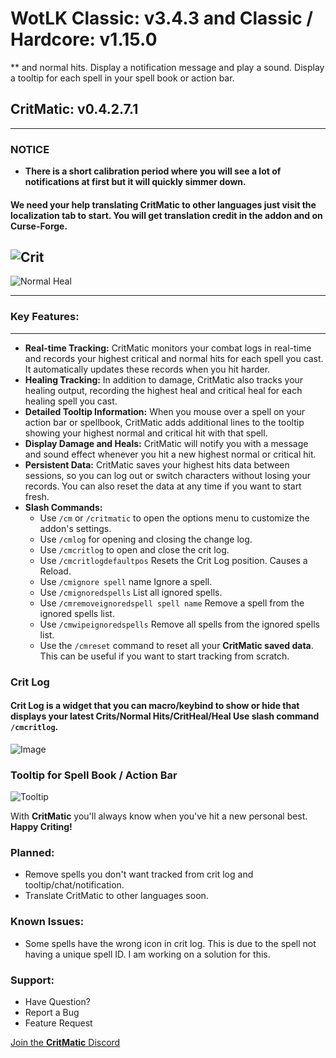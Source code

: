 # WotLK Classic: v3.4.3  and Classic / Hardcore: v1.15.0
** and normal hits. Display a notification message and play a sound. Display a tooltip for each spell in your spell book or action bar.
## CritMatic: v0.4.2.7.1
---

### **NOTICE**

- **There is a short calibration period where you will see a lot of notifications at first but it will quickly simmer
  down.**

#### We need your help translating CritMatic to other languages just visit the localization tab to start. You will get translation credit in the addon and on Curse-Forge.

![Crit](https://i.ibb.co/4sGDB5f/Crit.png)
---
![Normal Heal](https://i.ibb.co/Ch3S6Mp/normal.png)

---

### **Key Features:**

---

- **Real-time Tracking:** CritMatic monitors your combat logs in real-time and records your highest critical and normal
  hits for each spell you cast. It automatically updates these records when you hit harder.
- **Healing Tracking:** In addition to damage, CritMatic also tracks your healing output, recording the highest heal and
  critical heal for each healing spell you cast.
- **Detailed Tooltip Information:** When you mouse over a spell on your action bar or spellbook, CritMatic adds
  additional lines to the tooltip showing your highest normal and critical hit with that spell.
- **Display Damage and Heals:** CritMatic will notify you with a message and sound effect whenever you hit a new highest
  normal or critical hit.
- **Persistent Data:** CritMatic saves your highest hits data between sessions, so you can log out or switch characters
  without losing your records. You can also reset the data at any time if you want to start fresh.
- **Slash Commands:**
    - Use `/cm` or `/critmatic` to open the options menu to customize the addon's settings.
    - Use `/cmlog` for opening and closing the change log.
    - Use `/cmcritlog` to open and close the crit log.
    - Use `/cmcritlogdefaultpos` Resets the Crit Log position. Causes a Reload.
    - Use `/cmignore spell` name Ignore a spell.
    - Use `/cmignoredspells` List all ignored spells.
    - Use `/cmremoveignoredspell spell name` Remove a spell from the ignored spells list.
    - Use `/cmwipeignoredspells` Remove all spells from the ignored spells list.
    - Use the `/cmreset` command to reset all your **CritMatic saved data**. This can be useful if you want to start
      tracking from scratch.

### **Crit Log**

#### Crit Log is a widget that you can macro/keybind to show or hide that displays your latest Crits/Normal Hits/CritHeal/Heal Use slash command `/cmcritlog`.

![Image](https://i.ibb.co/H77Tq3K/Image-11-19-23-at-10-57-AM.jpg)

### Tooltip for Spell Book / Action Bar

![Tooltip](https://i.ibb.co/7k1JtPf/pvw75876.png)

With **CritMatic** you'll always know when you've hit a new personal best. **Happy Criting!**

### **Planned:**

- Remove spells you don't want tracked from crit log and tooltip/chat/notification.
- Translate CritMatic to other languages soon.

### **Known Issues:**

- Some spells have the wrong icon in crit log. This is due to the spell not having a unique spell ID. I am working on a
  solution for this.

### **Support:**

- Have Question?
- Report a Bug
- Feature Request

[Join the **CritMatic** Discord](https://discord.gg/CCgxPRB4H9)